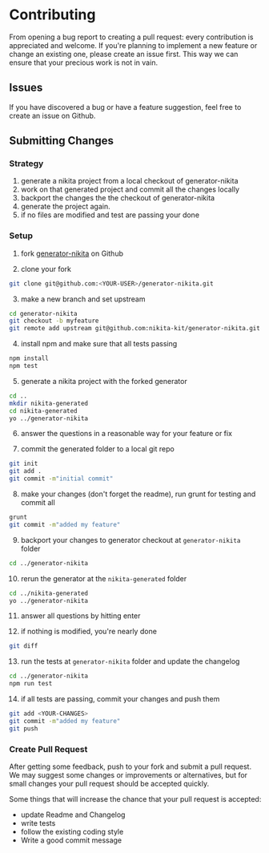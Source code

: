 # Contributing

From opening a bug report to creating a pull request: every contribution is
appreciated and welcome. If you're planning to implement a new feature or change
an existing one, please create an issue first. This way we can ensure that your precious
work is not in vain.

## Issues

If you have discovered a bug or have a feature suggestion, feel free to create an issue on Github.

## Submitting Changes

### Strategy

1. generate a nikita project from a local checkout of generator-nikita
2. work on that generated project and commit all the changes locally
3. backport the changes the the checkout of generator-nikita
4. generate the project again.
5. if no files are modified and test are passing your done


### Setup

1. fork [generator-nikita](https://github.com/nikita-kit/generator-nikita) on Github

2. clone your fork

```bash
git clone git@github.com:<YOUR-USER>/generator-nikita.git
```

3. make a new branch  and set upstream

```bash
cd generator-nikita
git checkout -b myfeature
git remote add upstream git@github.com:nikita-kit/generator-nikita.git
```

4. install npm and make sure that all tests passing

```bash
npm install
npm test
```

5. generate a nikita project with the forked generator

```bash
cd ..
mkdir nikita-generated
cd nikita-generated
yo ../generator-nikita
```

6. answer the questions in a reasonable way for your feature or fix

7. commit the generated folder to a local git repo

```bash
git init
git add .
git commit -m"initial commit"
```

8. make your changes (don't forget the readme), run grunt for testing and commit all

```bash
grunt
git commit -m"added my feature"
```

9. backport your changes to generator checkout at `generator-nikita` folder

```bash
cd ../generator-nikita
```

10. rerun the generator at the `nikita-generated` folder

```bash
cd ../nikita-generated
yo ../generator-nikita
```

11. answer all questions by hitting enter

12. if nothing is modified, you're nearly done

```bash
git diff
```

13. run the tests at `generator-nikita` folder and update the changelog

```bash
cd ../generator-nikita
npm run test
```

14. if all tests are passing, commit your changes and push them

```bash
git add <YOUR-CHANGES>
git commit -m"added my feature"
git push
```

### Create Pull Request

After getting some feedback, push to your fork and submit a pull request. We
may suggest some changes or improvements or alternatives, but for small changes
your pull request should be accepted quickly.

Some things that will increase the chance that your pull request is accepted:

* update Readme and Changelog
* write tests
* follow the existing coding style
* Write a good commit message
